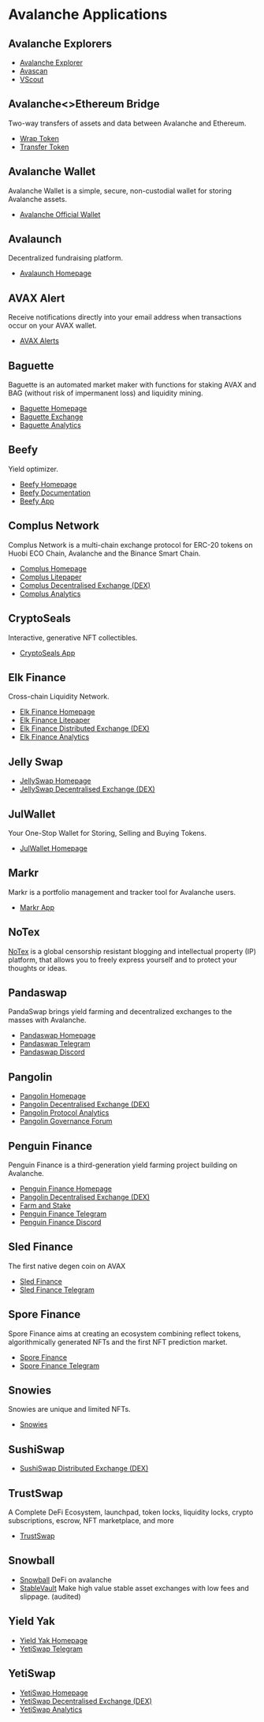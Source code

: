 # Avalanche Applications

## Avalanche Explorers

* [Avalanche Explorer](https://explorer.avax.network)
* [Avascan](https://avascan.info)
* [VScout](https://vscout.io)

## Avalanche<>Ethereum Bridge

Two-way transfers of assets and data between Avalanche and Ethereum.

* [Wrap Token](https://aeb.xyz/#/wrap)
* [Transfer Token](https://aeb.xyz/#/transfer)

## Avalanche Wallet

Avalanche Wallet is a simple, secure, non-custodial wallet for storing Avalanche assets.

* [Avalanche Official Wallet](https://wallet.avax.network)

## Avalaunch

Decentralized fundraising platform.

* [Avalaunch Homepage](https://avalaunch.app)

## AVAX Alert

Receive notifications directly into your email address when transactions occur on your AVAX wallet.

* [AVAX Alerts](https://avaxalert.com)

## Baguette

Baguette is an automated market maker with functions for staking AVAX and BAG (without risk of impermanent loss) and liquidity mining.

* [Baguette Homepage](https://baguette.exchange/)
* [Baguette Exchange](https://app.baguette.exchange/)
* [Baguette Analytics](https://info.baguette.exchange/)

## Beefy

Yield optimizer.

* [Beefy Homepage](https://beefy.finance)
* [Beefy Documentation](https://docs.beefy.finance/beefyfinance)
* [Beefy App](https://avax.beefy.finance)

## Complus Network

Complus Network is a multi-chain exchange protocol for ERC-20 tokens on Huobi ECO Chain, Avalanche and the Binance Smart Chain.

* [Complus Homepage](https://complus.network)
* [Complus Litepaper](https://complus.exchange/litepaper.pdf)
* [Complus Decentralised Exchange (DEX)](https://avadex.complus.exchange/#/swap)
* [Complus Analytics](https://avagraph.live/#/home)

## CryptoSeals

Interactive, generative NFT collectibles.

* [CryptoSeals App](https://cryptoseals.art)

## Elk Finance

Cross-chain Liquidity Network.

* [Elk Finance Homepage](https://elk.finance)
* [Elk Finance Litepaper](https://elk.finance/litepaper.html)
* [Elk Finance Distributed Exchange (DEX)](https://avax.elk.finance/#/swap)
* [Elk Finance Analytics](https://avax-info.elk.finance)

## Jelly Swap

* [JellySwap Homepage](https://jelly.market)
* [JellySwap Decentralised Exchange (DEX)](https://app.jelly.market/swap)

## JulWallet

Your One-Stop Wallet for Storing, Selling and Buying Tokens.

* [JulWallet Homepage](https://justliquidity.org/app)

## Markr

Markr is a portfolio management and tracker tool for Avalanche users.

* [Markr App](https://markr.io/#/pools)

## NoTex

[NoTex](https://www.notex.ch) is a global censorship resistant blogging and intellectual property (IP) platform, that allows you to freely express yourself and to protect your thoughts or ideas.

## Pandaswap

PandaSwap brings yield farming and decentralized exchanges to the masses with Avalanche.

* [Pandaswap Homepage](https://app.pandaswap.exchange)
* [Pandaswap Telegram](https://t.me/pandaswapex)
* [Pandaswap Discord](https://discord.com/invite/KmtJkpPSB3)

## Pangolin

* [Pangolin Homepage](https://pangolin.exchange)
* [Pangolin Decentralised Exchange (DEX)](https://app.pangolin.exchange)
* [Pangolin Protocol Analytics](https://info.pangolin.exchange)
* [Pangolin Governance Forum](https://gov.pangolin.exchange)

## Penguin Finance

Penguin Finance is a third-generation yield farming project building on Avalanche.

* [Penguin Finance Homepage](https://app.pandaswap.exchange)
* [Pangolin Decentralised Exchange (DEX)](https://app.pangolin.exchange)
* [Farm and Stake](https://www.penguinfinance.io/igloos)
* [Penguin Finance Telegram](https://t.me/penguin_defi)
* [Penguin Finance Discord](https://discord.com/invite/WyFT54acU5)

## Sled Finance

The first native degen coin on AVAX

* [Sled Finance](https://sled.finance)
* [Sled Finance Telegram](https://t.me/Sled_Finance)

## Spore Finance

Spore Finance aims at creating an ecosystem combining reflect tokens, algorithmically generated NFTs and the first NFT prediction market.

* [Spore Finance](https://sporefinance.co)
* [Spore Finance Telegram](https://t.me/joinchat/AxPZgso-tL85YzRk)

## Snowies

Snowies are unique and limited NFTs.

* [Snowies](https://snowies.xyz)

## SushiSwap

* [SushiSwap Distributed Exchange (DEX)](https://exchange.sushi.com/#/swap)

## TrustSwap

A Complete DeFi Ecosystem, launchpad, token locks, liquidity locks, crypto subscriptions, escrow, NFT marketplace, and more

* [TrustSwap](https://trustswap.org)

## Snowball

* [Snowball](https://snowball.network) DeFi on avalanche
* [StableVault](https://snowball.network/stablevault) Make high value stable asset exchanges with low fees and slippage. (audited)

## Yield Yak

* [Yield Yak Homepage](https://yieldyak.com)
* [YetiSwap Telegram](https://t.me/yieldyak)

## YetiSwap

* [YetiSwap Homepage](https://yetiswap.app)
* [YetiSwap Decentralised Exchange (DEX)](https://exchange.yetiswap.app/#/swap)
* [YetiSwap Analytics](https://info.yetiswap.app)
